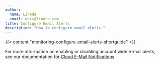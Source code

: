 ```yaml
---
author:
  name: Linode
  email: docs@linode.com
title: Configure Email Alerts
description: "How to configure email alerts."
---
```


{{< content "monitoring-configure-email-alerts-shortguide" >}}

For more information on enabling or disabling account wide e-mail alerts, see our documentation for [Cloud E-Mail Notifications](/docs/products/tools/monitoring/guides/monitoring-email-alerts)